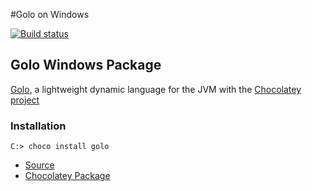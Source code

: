 #Golo on Windows

[![Build status](https://ci.appveyor.com/api/projects/status/p03pnquew3os856n?svg=true)](https://ci.appveyor.com/project/rlespinasse/chocolatey-golo)

## Golo Windows Package

[Golo](https://github.com/eclipse/golo-lang), a lightweight dynamic language for the JVM with the [Chocolatey project](https://chocolatey.org/)

### Installation

```shell
C:> choco install golo
```

* [Source](https://github.com/eclipse/golo-lang/releases/tag/release%2F3.0.0-incubation)
* [Chocolatey Package](https://chocolatey.org/packages/golo)
